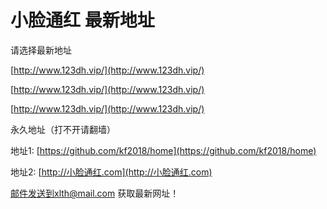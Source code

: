 # 小脸通红 最新地址
请选择最新地址

[http://www.123dh.vip/](http://www.123dh.vip/)

[http://www.123dh.vip/](http://www.123dh.vip/)

[http://www.123dh.vip/](http://www.123dh.vip/)


永久地址（打不开请翻墙）

地址1: [https://github.com/kf2018/home](https://github.com/kf2018/home)

地址2: [http://小脸通红.com](http://小脸通红.com)

邮件发送到xlth@mail.com 获取最新网址！
